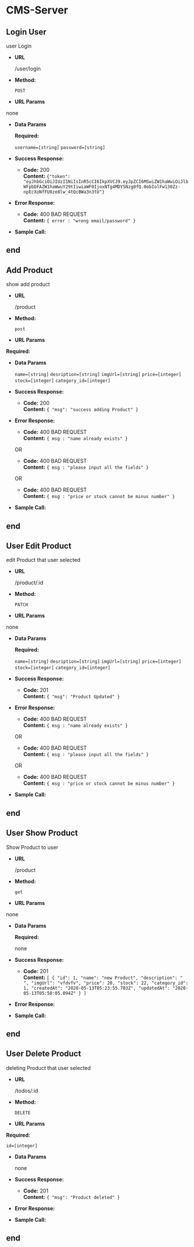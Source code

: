 # CMS-Server

**Login User**
----
   user Login

* **URL**

  /user/login

* **Method:**

  `POST`
  
*  **URL Params**

  none

* **Data Params**

  **Required:**
 
   `username=[string]`
   `password=[string]`

* **Success Response:**

  * **Code:** 200 <br />
    **Content:** `{"token": "eyJhbGciOiJIUzI1NiIsInR5cCI6IkpXVCJ9.eyJpZCI6MSwiZW1haWwiOiJlbWFpbDFAZW1haWwuY29tIiwiaWF0IjoxNTg4MDY5Nzg0fQ.0obIolFw130Zz-npEcXoNfFU0ze8lw_4tQcBWa3n3tU"}`
 
* **Error Response:**

  * **Code:** 400 BAD REQUEST <br />
    **Content:** `{ error : "wrong email/password" }`

* **Sample Call:**

 **end**
----

**Add Product**
----
  show add product

* **URL**

  /product

* **Method:**

  `post`
  
*  **URL Params**

  **Required:**

* **Data Params**

  `name=[string]`
  `desription=[string]`
  `imgUrl=[string]`
  `price=[integer]`
  `stock=[integer]`
  `category_id=[integer]`


* **Success Response:**

  * **Code:** 200 <br />
    **Content:** `{
                    "msg": "success adding Product"
                  }`
 
* **Error Response:**

  * **Code:** 400 BAD REQUEST <br />
    **Content:** `{ msg : "name already exists" }`

  OR

  * **Code:** 400 BAD REQUEST <br />
    **Content:** `{ msg : "please input all the fields" }`

  OR

  * **Code:** 400 BAD REQUEST <br />
    **Content:** `{ msg : "price or stock cannot be minus number" }`


* **Sample Call:**

 **end**
----

**User Edit Product**
----
  edit Product that user selected

* **URL**

  /product/:id

* **Method:**

  `PATCH`
  
*  **URL Params**

  none

* **Data Params**

  **Required:**
 
   `name=[string]`
  `desription=[string]`
  `imgUrl=[string]`
  `price=[integer]`
  `stock=[integer]`
  `category_id=[integer]`

* **Success Response:**

  * **Code:** 201 <br />
    **Content:** `{
                    "msg": "Product Updated"
                 }`
 
* **Error Response:**

  * **Code:** 400 BAD REQUEST <br />
    **Content:** `{ msg : "name already exists" }`

  OR

  * **Code:** 400 BAD REQUEST <br />
    **Content:** `{ msg : "please input all the fields" }`

  OR

  * **Code:** 400 BAD REQUEST <br />
    **Content:** `{ msg : "price or stock cannot be minus number" }`


* **Sample Call:**

 **end**
----

**User Show Product**
----
  Show Product to user

* **URL**

  /product

* **Method:**

  `get`
  
*  **URL Params**

  none

* **Data Params**

  **Required:**
 
  none

* **Success Response:**

  * **Code:** 201 <br />
    **Content:** `[
  {
    "id": 1,
    "name": "new Product",
    "description": " ",
    "imgUrl": "vfdvfv",
    "price": 20,
    "stock": 22,
    "category_id": 1,
    "createdAt": "2020-05-13T05:23:55.703Z",
    "updatedAt": "2020-05-13T05:50:05.094Z"
  }
]`
 
* **Error Response:**


* **Sample Call:**

 **end**
----



**User Delete Product**
----
  deleting Product that user selected

* **URL**

  /todos/:id

* **Method:**

  `DELETE`
  
*  **URL Params**

  **Required:**
 
   `id=[integer]`

* **Data Params**

  none

* **Success Response:**

  * **Code:** 201 <br />
    **Content:** `{
                    "msg": "Product deleted"
                }`
 
* **Error Response:**


* **Sample Call:**

 **end**
----